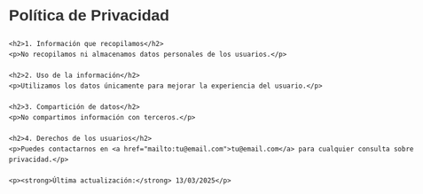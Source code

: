 <!DOCTYPE html>
<html lang="es">
<head>
    <meta charset="UTF-8">
    <meta name="viewport" content="width=device-width, initial-scale=1.0">
    <title>Política de Privacidad</title>
    <style>
        body { font-family: Arial, sans-serif; max-width: 800px; margin: 40px auto; padding: 20px; line-height: 1.6; }
        h1, h2 { color: #333; }
        a { color: #007bff; text-decoration: none; }
    </style>
</head>
<body>
    <h1>Política de Privacidad</h1>

    <h2>1. Información que recopilamos</h2>
    <p>No recopilamos ni almacenamos datos personales de los usuarios.</p>

    <h2>2. Uso de la información</h2>
    <p>Utilizamos los datos únicamente para mejorar la experiencia del usuario.</p>

    <h2>3. Compartición de datos</h2>
    <p>No compartimos información con terceros.</p>

    <h2>4. Derechos de los usuarios</h2>
    <p>Puedes contactarnos en <a href="mailto:tu@email.com">tu@email.com</a> para cualquier consulta sobre privacidad.</p>

    <p><strong>Última actualización:</strong> 13/03/2025</p>
</body>
</html>
